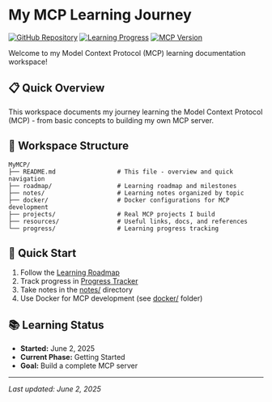 # My MCP Learning Journey

[![GitHub Repository](https://img.shields.io/badge/GitHub-MCP--Learning--Workspace-blue?style=flat-square&logo=github)](https://github.com/ADMIN/MCP-Learning-Workspace)
[![Learning Progress](https://img.shields.io/badge/Progress-Week%201-green?style=flat-square)](#)
[![MCP Version](https://img.shields.io/badge/MCP-Latest-orange?style=flat-square)](#)

Welcome to my Model Context Protocol (MCP) learning documentation workspace!

## 📋 Quick Overview
This workspace documents my journey learning the Model Context Protocol (MCP) - from basic concepts to building my own MCP server.

## 📁 Workspace Structure
```
MyMCP/
├── README.md                 # This file - overview and quick navigation
├── roadmap/                  # Learning roadmap and milestones
├── notes/                    # Learning notes organized by topic
├── docker/                   # Docker configurations for MCP development
├── projects/                 # Real MCP projects I build
├── resources/                # Useful links, docs, and references
└── progress/                 # Learning progress tracking
```

## 🚀 Quick Start
1. Follow the [Learning Roadmap](roadmap/learning-roadmap.md)
2. Track progress in [Progress Tracker](progress/progress-tracker.md)
3. Take notes in the [notes/](notes/) directory
4. Use Docker for MCP development (see [docker/](docker/) folder)

## 📚 Learning Status
- **Started:** June 2, 2025
- **Current Phase:** Getting Started
- **Goal:** Build a complete MCP server

---
*Last updated: June 2, 2025*
